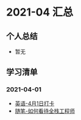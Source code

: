 # 2021-04 汇总

## 个人总结
* 暂无

## 学习清单
### 2021-04-01
* [英语-4月1日打卡](./2021-04-01/英语-4月1日打卡.md)
* [随笔-如何看待全栈工程师](./2021-04-01/随笔-如何看待全栈工程师.md)
